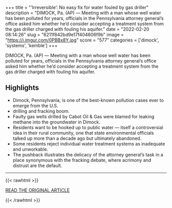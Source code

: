 +++
title = "‘Irreversible’: No easy fix for water fouled by gas driller"
description = "DIMOCK, Pa. (AP) — Meeting with a man whose well water has been polluted for years, officials in the Pennsylvania attorney general’s office asked him whether he’d consider accepting a treatment system from the gas driller charged with fouling his aquifer."
date = "2022-02-20 08:14:26"
slug = "6211f842bd9e17f404606f9b"
image = "https://i.imgur.com/0PBBx8Y.jpg"
score = "577"
categories = ['dimock', 'systems', 'kemble']
+++

DIMOCK, Pa. (AP) — Meeting with a man whose well water has been polluted for years, officials in the Pennsylvania attorney general’s office asked him whether he’d consider accepting a treatment system from the gas driller charged with fouling his aquifer.

## Highlights

- Dimock, Pennsylvania, is one of the best-known pollution cases ever to emerge from the U.S.
- drilling and fracking boom.
- Faulty gas wells drilled by Cabot Oil & Gas were blamed for leaking methane into the groundwater in Dimock.
- Residents want to be hooked up to public water — itself a controversial idea in their rural community, one that state environmental officials talked up more than a decade ago but ultimately abandoned.
- Some residents reject individual water treatment systems as inadequate and unworkable.
- The pushback illustrates the delicacy of the attorney general’s task in a place synonymous with the fracking debate, where acrimony and distrust are the default.

---

{{< rawhtml >}}
  <p class="article-category">
    <a target="_blank" href="https://apnews.com/article/business-environment-and-nature-pennsylvania-pollution-aquifers-0b3192410218270550ce362dfe9d9c57">READ THE ORIGINAL ARTICLE</a>
  </p>
{{< /rawhtml >}}
